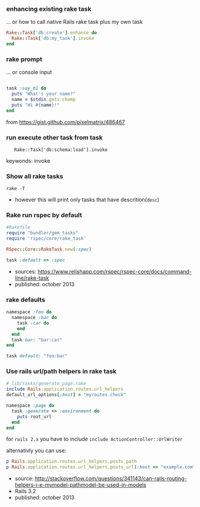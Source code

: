 ### enhancing existing rake task

... or how to call native Rails rake task plus my own task

```ruby
Rake::Task['db:create'].enhance do
  Rake::Task['db:my_task'].invoke
end
```

### rake prompt

... or console input 

```ruby

task :say_hi do
  puts "What's your name?"
  name = $stdin.gets.chomp
  puts "Hi #{name}!"
end
```

from https://gist.github.com/pixelmatrix/486467

### run execute other task from task

`    Rake::Task['db:schema:load'].invoke `

keywonds: invoke

### Show all rake tasks

    rake -T
    
* however this will print only tasks that have descrition(`desc`)

### Rake run rspec by default

```ruby
#Rakefile
require "bundler/gem_tasks"
require 'rspec/core/rake_task'

RSpec::Core::RakeTask.new(:spec)

task :default => :spec
```

* sources: https://www.relishapp.com/rspec/rspec-core/docs/command-line/rake-task
* published: october 2013


### rake defaults

```ruby
namespace :foo do
  namespace :bar do
    task :car do
    end
  end
  task bar: "bar:car"
end

task default: "foo:bar"

```

### Use rails url/path helpers in rake task

```ruby
# lib/tasks/generate_page.rake
include Rails.application.routes.url_helpers
default_url_options[:host] = "myroutes.check"

namespace :page do
  task :generate => :environment do
    puts root_url
  end
end
```

for `rails 2.x` you have to include `include ActionController::UrlWriter`

alternativly you can use:

```ruby
p Rails.application.routes.url_helpers.posts_path
p Rails.application.routes.url_helpers.posts_url(:host => "example.com")
```

* source:  http://stackoverflow.com/questions/341143/can-rails-routing-helpers-i-e-mymodel-pathmodel-be-used-in-models
* Rails 3.2
* published: october 2013

